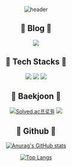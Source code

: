 <div align='center'>

![header](https://capsule-render.vercel.app/api?type=waving&color=gradient&height=180&section=header&text=ChoMingyu&fontSize=50)

## :memo: Blog :memo:
<a href="https://velog.io/@hpencil2002"><img src="http://img.shields.io/badge/-Velog-20c997?style=for-the-badge&link=https://velog.io/@yeons0110"/></a>

## :memo: Tech Stacks :memo:

<img src="https://img.shields.io/badge/C-A8B9CC?style=for-the-badge&logo=c&logoColor=white"/> <img src="https://img.shields.io/badge/C++-00599C?style=for-the-badge&logo=cplusplus&logoColor=white"/> <img src="https://img.shields.io/badge/Python-3776AB?style=for-the-badge&logo=python&logoColor=white"/>

## :memo: Baekjoon :memo:

[![Solved.ac프로필](http://mazassumnida.wtf/api/v2/generate_badge?boj=gyumc)](https://solved.ac/gyumc)
<img src="http://mazandi.herokuapp.com/api?handle=gyumc&theme=warm"/>

## :memo: Github :memo:

[![Anurag's GitHub stats](https://github-readme-stats.vercel.app/api?username=Hpencil2002&show_icons=true)](https://github.com/Hpencil2002/github-readme-stats)

[![Top Langs](https://github-readme-stats.vercel.app/api/top-langs/?username=Hpencil2002&layout=compact)](https://github.com/Hpencil2002/github-readme-stats)


<!--
**Hpencil2002/Hpencil2002** is a ✨ _special_ ✨ repository because its `README.md` (this file) appears on your GitHub profile.

Here are some ideas to get you started:

- 🔭 I’m currently working on ...
- 🌱 I’m currently learning ...
- 👯 I’m looking to collaborate on ...
- 🤔 I’m looking for help with ...
- 💬 Ask me about ...
- 📫 How to reach me: ...
- 😄 Pronouns: ...
- ⚡ Fun fact: ...
-->
